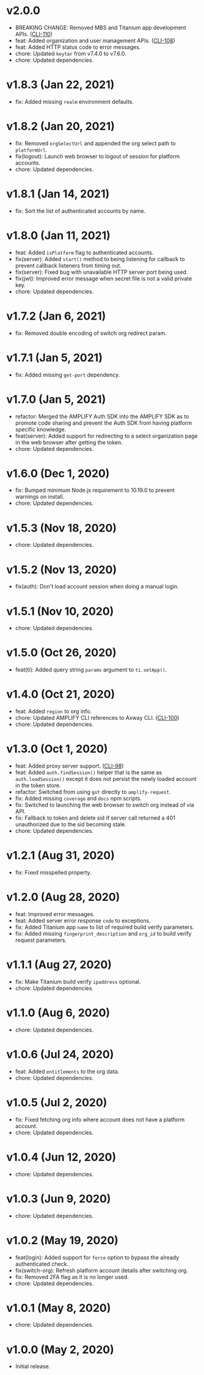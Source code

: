 # v2.0.0

 * BREAKING CHANGE: Removed MBS and Titanium app development APIs.
   ([CLI-110](https://jira.axway.com/browse/CLI-110))
 * feat: Added organization and user management APIs.
   ([CLI-108](https://jira.axway.com/browse/CLI-108))
 * feat: Added HTTP status code to error messages.
 * chore: Updated `keytar` from v7.4.0 to v7.6.0.
 * chore: Updated dependencies.

# v1.8.3 (Jan 22, 2021)

 * fix: Added missing `realm` environment defaults.

# v1.8.2 (Jan 20, 2021)

 * fix: Removed `orgSelectUrl` and appended the org select path to `platformUrl`.
 * fix(logout): Launch web browser to logout of session for platform accounts.
 * chore: Updated dependencies.

# v1.8.1 (Jan 14, 2021)

 * fix: Sort the list of authenticated accounts by name.

# v1.8.0 (Jan 11, 2021)

 * feat: Added `isPlatform` flag to authenticated accounts.
 * fix(server): Added `start()` method to being listening for callback to prevent callback
   listeners from timing out.
 * fix(server): Fixed bug with unavailable HTTP server port being used.
 * fix(jwt): Improved error message when secret file is not a valid private key.
 * chore: Updated dependencies.

# v1.7.2 (Jan 6, 2021)

 * fix: Removed double encoding of switch org redirect param.

# v1.7.1 (Jan 5, 2021)

 * fix: Added missing `get-port` dependency.

# v1.7.0 (Jan 5, 2021)

 * refactor: Merged the AMPLIFY Auth SDK into the AMPLIFY SDK as to promote code sharing and
   prevent the Auth SDK from having platform specific knowledge.
 * feat(server): Added support for redirecting to a select organization page in the web browser
   after getting the token.
 * chore: Updated dependencies.

# v1.6.0 (Dec 1, 2020)

 * fix: Bumped minimum Node.js requirement to 10.19.0 to prevent warnings on install.
 * chore: Updated dependencies.

# v1.5.3 (Nov 18, 2020)

 * chore: Updated dependencies.

# v1.5.2 (Nov 13, 2020)

 * fix(auth): Don't load account session when doing a manual login.

# v1.5.1 (Nov 10, 2020)

 * chore: Updated dependencies.

# v1.5.0 (Oct 26, 2020)

 * feat(ti): Added query string `params` argument to `ti.setApp()`.

# v1.4.0 (Oct 21, 2020)

 * feat: Added `region` to org info.
 * chore: Updated AMPLIFY CLI references to Axway CLI.
   ([CLI-100](https://jira.axway.com/browse/CLI-100))
 * chore: Updated dependencies.

# v1.3.0 (Oct 1, 2020)

 * feat: Added proxy server support. ([CLI-98](https://jira.axway.com/browse/CLI-98))
 * feat: Added `auth.findSession()` helper that is the same as `auth.loadSession()` except it does
   not persist the newly loaded account in the token store.
 * refactor: Switched from using `got` directly to `amplify-request`.
 * fix: Added missing `coverage` and `docs` npm scripts.
 * fix: Switched to launching the web browser to switch org instead of via API.
 * fix: Fallback to token and delete sid if server call returned a 401 unauthorized due to the sid
   becoming stale.
 * chore: Updated dependencies.

# v1.2.1 (Aug 31, 2020)

 * fix: Fixed misspelled property.

# v1.2.0 (Aug 28, 2020)

 * feat: Improved error messages.
 * feat: Added server error response `code` to exceptions.
 * fix: Added Titanium app `name` to list of required build verify parameters.
 * fix: Added missing `fingerprint_description` and `org_id` to build verify request parameters.

# v1.1.1 (Aug 27, 2020)

 * fix: Make Titanium build verify `ipaddress` optional.
 * chore: Updated dependencies.

# v1.1.0 (Aug 6, 2020)

 * chore: Updated dependencies.

# v1.0.6 (Jul 24, 2020)

 * feat: Added `entitlements` to the org data.
 * chore: Updated dependencies.

# v1.0.5 (Jul 2, 2020)

 * fix: Fixed fetching org info where account does not have a platform account.
 * chore: Updated dependencies.

# v1.0.4 (Jun 12, 2020)

 * chore: Updated dependencies.

# v1.0.3 (Jun 9, 2020)

 * chore: Updated dependencies.

# v1.0.2 (May 19, 2020)

 * feat(login): Added support for `force` option to bypass the already authenticated check.
 * fix(switch-org): Refresh platform account details after switching org.
 * fix: Removed 2FA flag as it is no longer used.
 * chore: Updated dependencies.

# v1.0.1 (May 8, 2020)

 * chore: Updated dependencies.

# v1.0.0 (May 2, 2020)

 * Initial release.
